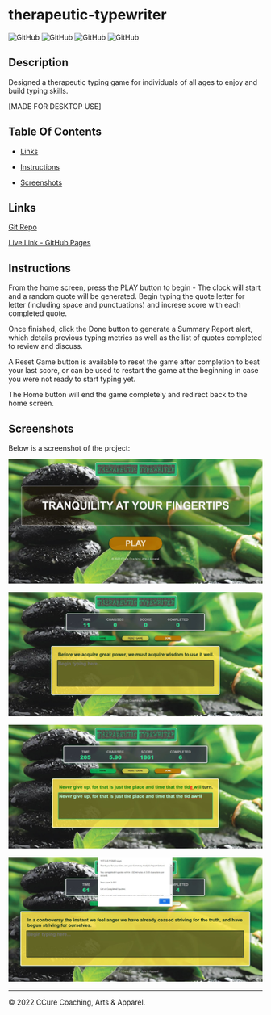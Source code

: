 # therapeutic-typewriter

![GitHub](https://img.shields.io/github/repo-size/asantercureton/therapeutic-typewriter?style=plastic) ![GitHub](https://img.shields.io/github/last-commit/asantercureton/therapeutic-typewriter?style=plastic) ![GitHub](https://img.shields.io/github/languages/top/asantercureton/therapeutic-typewriter?style=plastic) ![GitHub](https://img.shields.io/github/followers/asantercureton?style=social)

## Description
Designed a therapeutic typing game for individuals of all ages to enjoy and build typing skills.

[MADE FOR DESKTOP USE]

## Table Of Contents
* [Links](#links)

* [Instructions](#instructions)

* [Screenshots](#screenshots)


## Links
[Git Repo](https://github.com/asantercureton/therapeutic-typewriter)

[Live Link - GitHub Pages](https://asantercureton.github.io/therapeutic-typewriter/)


## Instructions
From the home screen, press the PLAY button to begin - The clock will start and a random quote will be generated. Begin typing the quote letter for letter (including space and punctuations) and increse score with each completed quote. 

Once finished, click the Done button to generate a Summary Report alert, which details previous typing metrics as well as the list of quotes completed to review and discuss.

A Reset Game button is available to reset the game after completion to beat your last score, or can be used to restart the game at the beginning in case you were not ready to start typing yet.

The Home button will end the game completely and redirect back to the home screen.


## Screenshots
Below is a screenshot of the project:

![Image of HomeScreen](./client/assets/images/homescreen_main.jpg)


![Image of PlayScreenIdle](./client/assets/images/playscreen-idle.jpg)


![Image of PlayScreenActive](./client/assets/images/playscreen_updated.jpg)


![Image of SummaryReport](./client/assets/images/summary-report.jpg)

---
© 2022 CCure Coaching, Arts & Apparel.